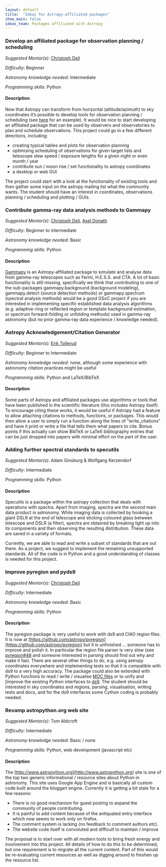 ```yaml
---
layout: default
title:  "Ideas for Astropy-affiliated packages"
show_main: false
ideas_team: Packages affiliated with Astropy
---
```


### Develop an affiliated package for observation planning / scheduling

*Suggested Mentor(s):* [Christoph Deil](http://github.com/cdeil)

*Difficulty:* Beginner

*Astronomy knowledge needed:* Intermediate

*Programming skills:* Python

#### Description

Now that Astropy can transform from horizontal (altitude/azimuth) to sky
coordinates it’s possible to develop tools for observation planning /
scheduling (see
[here](http://docs.astropy.org/en/stable/coordinates/observing-example.html)
for an example). It would be nice to start developing an affiliated package
that can be used by observers and observatories to plan and schedule
observations. This project could go in a few different directions, including:

* creating typical tables and plots for observation planning
* optimising scheduling of observations for given target lists and telescope slew speed / exposure lengths for a given night or even month / year
* contribute sun / moon rise / set functionality to astropy coordinates
* a desktop or web GUI

The project could start with a look at the functionality of existing tools
and then gather some input on the astropy mailing list what the community
wants. The student should have an interest in coordinates, observations
planning / scheduling and plotting / GUIs.


### Contribute gamma-ray data analysis methods to Gammapy

*Suggested Mentor(s):* [Christoph Deil](http://github.com/cdeil), [Axel Donath](http://github.com/adonath)

*Difficulty:* Beginner to intermediate

*Astronomy knowledge needed:* Basic

*Programming skills:* Python

#### Description

[Gammapy](https://gammapy.readthedocs.org/en/latest/) is an Astropy-affiliated package to simulate and analyse data from gamma-ray telescopes such as Fermi, H.E.S.S. and CTA. A lot of basic functionality is still missing, specifically we think that contributing to one of the sub-packages gammapy.background (background modeling), gammapy.detect (source detection methods) or gammapy.spectrum (spectral analysis methods) would be a good GSoC project if you are interested in implementing specific established data analysis algorithms (e.g. adaptive-ring or reflected region or template background estimation, or spectrum forward-folding or unfolding methods) used in gamma-ray astronomy (but no prior gamma-ray data experience / knowledge needed).


### Astropy Acknowledgement/Citation Generator

*Suggested Mentor(s):* [Erik Tollerud](http://github.com/eteq)

*Difficulty:* Beginner to Intermediate

*Astronomy knowledge needed:* none, although some experience with astronomy citation practices might be useful

*Programming skills:* Python and LaTeX/BibTeX

#### Description

Some parts of Astropy and affiliated packages use algorithms or tools that have
been published in the scientific literature (this includes Astropy itself). To
encourage citing these works, it would be useful if Astropy had a feature to
allow attaching citations to methods, functions, or packages. This would then
allow a user to simply run a function along the lines of “write_citations” and
have it print or write a file that tells them what papers to cite. Bonus points
if this actually can show BibTeX or LaTeX bibliography entries that can be just
dropped into papers with minimal effort on the part of the user.

### Adding further spectral standards to specutils

*Suggested Mentor(s)*: Adam Ginsburg & Wolfgang Kerzendorf

*Difficulty*: Intermediate

*Programming skills*: Python

#### Description

Specutils is a package within the astropy collection that deals with operations with spectra. Apart from imaging, spectra are the second main data product in astronomy. While imaging data is collected by hooking a giant DSLR at the end of telescope and sticking coloured glass between telescope and DSLR (a filter), spectra are obtained by breaking light up into its components and then observing the resulting distribution. These data are saved in a variety of formats. 

Currently, we are able to read and write a subset of standards that are out there. As a project, we suggest to implement the remaining unsupported standards. All of the code is in Python and a good understanding of classes is needed for this project. 

### Improve pyregion and pyds9

*Suggested Mentor(s):* [Christoph Deil](http://github.com/cdeil)

*Difficulty:* Intermediate

*Astronomy knowledge needed:* Basic

*Programming skills:* Python

#### Description

The pyregion package is very useful to work with ds9 and CIAO region files. It
is now at
[https://github.com/astropy/pyregion](https://github.com/astropy/pyregion) but
it is unfinished … someone has to improve and polish it. In particular the
region file parser is very slow (see
[pyregion#48](https://github.com/astropy/pyregion/issues/48) and someone
interested in parsing should find out why and make it fast. There are several
other things to do, e.g. using astropy coordinates everywhere and implementing
tests so that it is compatible with ds9 to a very high accuracy. The package
could also be extended with Python functions to read / write / visualise [MOC
files](http://www.ivoa.net/documents/MOC/) or to unify and [improve the
existing Python interfaces to
[ds9](https://github.com/ericmandel/pyds9/issues/2). The student should be
interested in sky coordinates and regions, parsing, visualisation, writing
tests and docs, and for the ds9 interfaces some Cython coding is probably
needed.

### Revamp astropython.org web site

*Suggested Mentor(s):* Tom Aldcroft

*Difficulty:* Intermediate

*Astronomy knowledge needed:* Basic / none

*Programming skills:* Python, web development (javascript etc)

#### Description

The [http://www.astropython.org](http://www.astropython.org) site is one of the
top two generic informational / resource sites about Python in astronomy. This
site uses Google App Engine and is basically all custom code built around the
bloggart engine. Currently it is getting a bit stale for a few reasons:

* There is no good mechanism for guest posting to expand the community of people contributing.
* It is painful to add content because of the antiquated entry interface which now seems to work only on firefox.
* The comment system is lacking (no feedback to comment authors etc).
* The website code itself is convoluted and difficult to maintain / improve

The proposal is to start over with all modern tools to bring fresh energy and involvement into this project.  All details of how to do this to be determined, but one requirement is to migrate all the current content.  Part of this would be re-evaluating current resources as well as digging around to freshen up the resource list.




